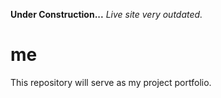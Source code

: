   **Under Construction...** _Live site very outdated._

# me

This repository will serve as my project portfolio.
